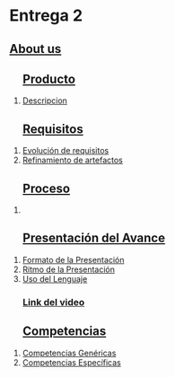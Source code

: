 <html>
<body>

<h1>Entrega 2</h1>

<h2><a href="https://github.com/ValeAranda/FisProyecto23/blob/Entrega-1/Nombres_Presentación.md">About us</a></h2>

<ol>
<h2><a href="https://github.com/ValeAranda/FisProyecto23/tree/Entrega-2/Producto">Producto</a></h2>
    <li><a href="https://github.com/ValeAranda/FisProyecto23/blob/Entrega-2/Producto/Evolución.md"> Descripcion </a></li>
</ol>

<ol>
<h2><a href="https://github.com/ValeAranda/FisProyecto23/tree/Entrega-2/Requisitos">Requisitos</a></h2>
    <li><a href="https://github.com/ValeAranda/FisProyecto23/blob/Entrega-2/Requisitos/Evolución%20de%20requisitos.md">Evolución de requisitos</a></li>
    <li><a href="https://github.com/ValeAranda/FisProyecto23/blob/Entrega-2/Requisitos/Refinamiento%20de%20artefactos.md">Refinamiento de artefactos</a></li>
</ol>

<ol>
<h2><a href="https://github.com/ValeAranda/FisProyecto23/tree/Entrega-2/Proceso">Proceso</a></h2>
    <li><a href="https://github.com/ValeAranda/FisProyecto23/blob/Entrega-2/Proceso/Descripción.md"Descripción del Proceso</a></li>
</ol>

<ol>
<h2>Presentación del Avance</h2>
    <li>Formato de la Presentación</li>
    <li>Ritmo de la Presentación</li>
    <li>Uso del Lenguaje</li>
    <h3><a href="https://youtu.be/zRLfTuby77U">Link del video</a></h3>
</ol>
   
<ol>
<h2><a href="https://github.com/ValeAranda/FisProyecto23/tree/Entrega-2/Competencias">Competencias</a></h2>
    <li><a href="https://github.com/ValeAranda/FisProyecto23/blob/Entrega-2/Competencias/Especificas.md">Competencias Genéricas</a></li>
    <li><a href="https://github.com/ValeAranda/FisProyecto23/blob/Entrega-2/Competencias/Genericas.md">Competencias Específicas</a></li>
</ol>

</body>
</html>